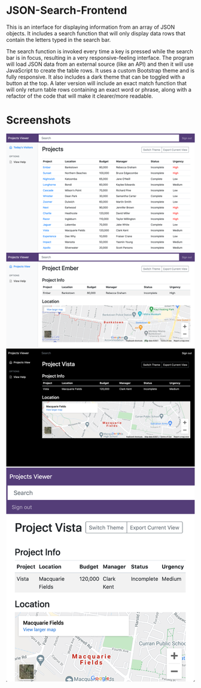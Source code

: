 # JSON-Search-Frontend
This is an interface for displaying information from an array of JSON objects. It includes a search function that will only display data rows that contain the letters typed in the search bar.

The search function is invoked every time a key is pressed while the search bar is in focus, resulting in a very responsive-feeling interface. The program will load JSON data from an external source (like an API) and then it will use JavaScript to create the table rows. It uses a custom Bootstrap theme and is fully responsive. It also includes a dark theme that can be toggled with a button at the top. A later version will include an exact match function that will only return table rows containing an exact word or phrase, along with a refactor of the code that will make it clearer/more readable.

# Screenshots

![Alt text](/screenshots/light_mode.png?raw=true "Optional Title")
![Alt text](/screenshots/project_view_light.png?raw=true "Optional Title")
![Alt text](/screenshots/project_view_dark.png?raw=true "Optional Title")
![Alt text](/screenshots/mobile_view.png?raw=true "Optional Title")
